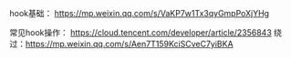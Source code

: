 hook基础：
<https://mp.weixin.qq.com/s/VaKP7w1Tx3qyGmpPoXjYHg>

常见hook操作：
<https://cloud.tencent.com/developer/article/2356843>
绕过：<https://mp.weixin.qq.com/s/Aen7T159KciSCveC7yiBKA>